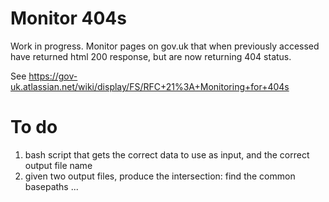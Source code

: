# Monitor 404s

Work in progress. Monitor pages on gov.uk that when previously accessed have returned html 200 response, but are now returning 404 status.

See <https://gov-uk.atlassian.net/wiki/display/FS/RFC+21%3A+Monitoring+for+404s>


# To do

1. bash script that gets the correct data to use as input, and the correct output file name
2. given two output files, produce the intersection: find the common basepaths
...